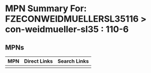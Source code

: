 



# MPN Summary For: FZECONWEIDMUELLERSL35116 > con-weidmueller-sl35 : 110-6

## MPNs
  

|MPN|Direct Links|Search Links|
| :--- | :--- | :--- |
||||

